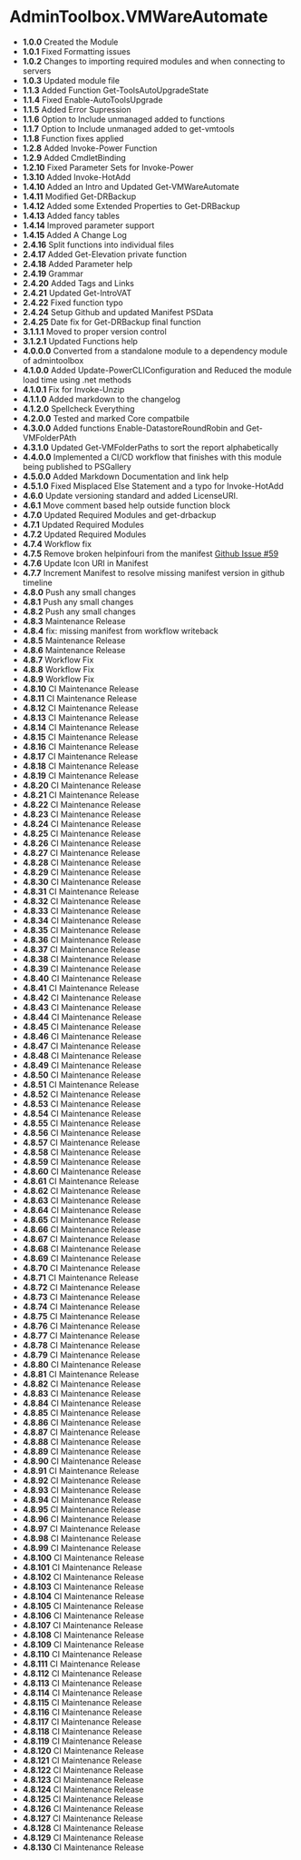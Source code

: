 # **AdminToolbox.VMWareAutomate**

* **1.0.0** Created the Module
* **1.0.1** Fixed Formatting issues
* **1.0.2** Changes to importing required modules and when connecting to servers
* **1.0.3** Updated module file
* **1.1.3** Added Function Get-ToolsAutoUpgradeState
* **1.1.4** Fixed Enable-AutoToolsUpgrade
* **1.1.5** Added Error Supression
* **1.1.6** Option to Include unmanaged added to functions
* **1.1.7** Option to Include unmanaged added to get-vmtools
* **1.1.8** Function fixes applied
* **1.2.8** Added Invoke-Power Function
* **1.2.9** Added CmdletBinding
* **1.2.10** Fixed Parameter Sets for Invoke-Power
* **1.3.10** Added Invoke-HotAdd
* **1.4.10** Added an Intro and Updated Get-VMWareAutomate
* **1.4.11** Modified Get-DRBackup
* **1.4.12** Added some Extended Properties to Get-DRBackup
* **1.4.13** Added fancy tables
* **1.4.14** Improved parameter support
* **1.4.15** Added A Change Log
* **2.4.16** Split functions into individual files
* **2.4.17** Added Get-Elevation private function
* **2.4.18** Added Parameter help
* **2.4.19** Grammar
* **2.4.20** Added Tags and Links
* **2.4.21** Updated Get-IntroVAT
* **2.4.22** Fixed function typo
* **2.4.24** Setup Github and updated Manifest PSData
* **2.4.25** Date fix for Get-DRBackup final function
* **3.1.1.1** Moved to proper version control
* **3.1.2.1** Updated Functions help
* **4.0.0.0** Converted from a standalone module to a dependency module of admintoolbox
* **4.1.0.0** Added Update-PowerCLIConfiguration and Reduced the module load time using .net methods
* **4.1.0.1** Fix for Invoke-Unzip
* **4.1.1.0** Added markdown to the changelog
* **4.1.2.0** Spellcheck Everything
* **4.2.0.0** Tested and marked Core compatbile
* **4.3.0.0** Added functions Enable-DatastoreRoundRobin and Get-VMFolderPAth
* **4.3.1.0** Updated Get-VMFolderPaths to sort the report alphabetically
* **4.4.0.0** Implemented a CI/CD workflow that finishes with this module being published to PSGallery
* **4.5.0.0** Added Markdown Documentation and link help
* **4.5.1.0** Fixed Misplaced Else Statement and a typo for Invoke-HotAdd
* **4.6.0** Update versioning standard and added LicenseURI.
* **4.6.1** Move comment based help outside function block
* **4.7.0** Updated Required Modules and get-drbackup
* **4.7.1** Updated Required Modules
* **4.7.2** Updated Required Modules
* **4.7.4** Workflow fix
* **4.7.5** Remove broken helpinfouri from the manifest [Github Issue #59](https://github.com/TheTaylorLee/AdminToolbox/issues/59)
* **4.7.6** Update Icon URI in Manifest
* **4.7.7** Increment Manifest to resolve missing manifest version in github timeline
* **4.8.0** Push any small changes
* **4.8.1** Push any small changes
* **4.8.2** Push any small changes
* **4.8.3** Maintenance Release
* **4.8.4** fix: missing manifest from workflow writeback
* **4.8.5** Maintenance Release
* **4.8.6** Maintenance Release
* **4.8.7** Workflow Fix
* **4.8.8** Workflow Fix
* **4.8.9** Workflow Fix
* **4.8.10** CI Maintenance Release
* **4.8.11** CI Maintenance Release
* **4.8.12** CI Maintenance Release
* **4.8.13** CI Maintenance Release
* **4.8.14** CI Maintenance Release
* **4.8.15** CI Maintenance Release
* **4.8.16** CI Maintenance Release
* **4.8.17** CI Maintenance Release
* **4.8.18** CI Maintenance Release
* **4.8.19** CI Maintenance Release
* **4.8.20** CI Maintenance Release
* **4.8.21** CI Maintenance Release
* **4.8.22** CI Maintenance Release
* **4.8.23** CI Maintenance Release
* **4.8.24** CI Maintenance Release
* **4.8.25** CI Maintenance Release
* **4.8.26** CI Maintenance Release
* **4.8.27** CI Maintenance Release
* **4.8.28** CI Maintenance Release
* **4.8.29** CI Maintenance Release
* **4.8.30** CI Maintenance Release
* **4.8.31** CI Maintenance Release
* **4.8.32** CI Maintenance Release
* **4.8.33** CI Maintenance Release
* **4.8.34** CI Maintenance Release
* **4.8.35** CI Maintenance Release
* **4.8.36** CI Maintenance Release
* **4.8.37** CI Maintenance Release
* **4.8.38** CI Maintenance Release
* **4.8.39** CI Maintenance Release
* **4.8.40** CI Maintenance Release
* **4.8.41** CI Maintenance Release
* **4.8.42** CI Maintenance Release
* **4.8.43** CI Maintenance Release
* **4.8.44** CI Maintenance Release
* **4.8.45** CI Maintenance Release
* **4.8.46** CI Maintenance Release
* **4.8.47** CI Maintenance Release
* **4.8.48** CI Maintenance Release
* **4.8.49** CI Maintenance Release
* **4.8.50** CI Maintenance Release
* **4.8.51** CI Maintenance Release
* **4.8.52** CI Maintenance Release
* **4.8.53** CI Maintenance Release
* **4.8.54** CI Maintenance Release
* **4.8.55** CI Maintenance Release
* **4.8.56** CI Maintenance Release
* **4.8.57** CI Maintenance Release
* **4.8.58** CI Maintenance Release
* **4.8.59** CI Maintenance Release
* **4.8.60** CI Maintenance Release
* **4.8.61** CI Maintenance Release
* **4.8.62** CI Maintenance Release
* **4.8.63** CI Maintenance Release
* **4.8.64** CI Maintenance Release
* **4.8.65** CI Maintenance Release
* **4.8.66** CI Maintenance Release
* **4.8.67** CI Maintenance Release
* **4.8.68** CI Maintenance Release
* **4.8.69** CI Maintenance Release
* **4.8.70** CI Maintenance Release
* **4.8.71** CI Maintenance Release
* **4.8.72** CI Maintenance Release
* **4.8.73** CI Maintenance Release
* **4.8.74** CI Maintenance Release
* **4.8.75** CI Maintenance Release
* **4.8.76** CI Maintenance Release
* **4.8.77** CI Maintenance Release
* **4.8.78** CI Maintenance Release
* **4.8.79** CI Maintenance Release
* **4.8.80** CI Maintenance Release
* **4.8.81** CI Maintenance Release
* **4.8.82** CI Maintenance Release
* **4.8.83** CI Maintenance Release
* **4.8.84** CI Maintenance Release
* **4.8.85** CI Maintenance Release
* **4.8.86** CI Maintenance Release
* **4.8.87** CI Maintenance Release
* **4.8.88** CI Maintenance Release
* **4.8.89** CI Maintenance Release
* **4.8.90** CI Maintenance Release
* **4.8.91** CI Maintenance Release
* **4.8.92** CI Maintenance Release
* **4.8.93** CI Maintenance Release
* **4.8.94** CI Maintenance Release
* **4.8.95** CI Maintenance Release
* **4.8.96** CI Maintenance Release
* **4.8.97** CI Maintenance Release
* **4.8.98** CI Maintenance Release
* **4.8.99** CI Maintenance Release
* **4.8.100** CI Maintenance Release
* **4.8.101** CI Maintenance Release
* **4.8.102** CI Maintenance Release
* **4.8.103** CI Maintenance Release
* **4.8.104** CI Maintenance Release
* **4.8.105** CI Maintenance Release
* **4.8.106** CI Maintenance Release
* **4.8.107** CI Maintenance Release
* **4.8.108** CI Maintenance Release
* **4.8.109** CI Maintenance Release
* **4.8.110** CI Maintenance Release
* **4.8.111** CI Maintenance Release
* **4.8.112** CI Maintenance Release
* **4.8.113** CI Maintenance Release
* **4.8.114** CI Maintenance Release
* **4.8.115** CI Maintenance Release
* **4.8.116** CI Maintenance Release
* **4.8.117** CI Maintenance Release
* **4.8.118** CI Maintenance Release
* **4.8.119** CI Maintenance Release
* **4.8.120** CI Maintenance Release
* **4.8.121** CI Maintenance Release
* **4.8.122** CI Maintenance Release
* **4.8.123** CI Maintenance Release
* **4.8.124** CI Maintenance Release
* **4.8.125** CI Maintenance Release
* **4.8.126** CI Maintenance Release
* **4.8.127** CI Maintenance Release
* **4.8.128** CI Maintenance Release
* **4.8.129** CI Maintenance Release
* **4.8.130** CI Maintenance Release